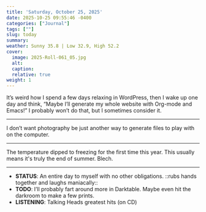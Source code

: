 ```yaml
---
title: 'Saturday, October 25, 2025'
date: 2025-10-25 09:55:46 -0400
categories: ["Journal"]
tags: [""]
slug: today
summary: 
weather: Sunny 35.8 | Low 32.9, High 52.2
cover: 
  image: 2025-Roll-061_05.jpg
  alt: 
  caption: 
  relative: true
weight: 1
---
```



It’s weird how I spend a few days relaxing in WordPress, then I wake up one day and think, “Maybe I’ll generate my whole website with Org-mode and Emacs!” I probably won’t do that, but I sometimes consider it.

----

I don’t want photography be just another way to generate files to play with on the computer.

----
The temperature dipped to freezing for the first time this year. This usually means it's truly the end of summer. Blech.

----

<div class="compact status">

- **STATUS**: An entire day to myself with no other obligations. ::rubs hands together and laughs maniacally::
- **TODO**: I’ll probably fart around more in Darktable. Maybe even hit the darkroom to make a few prints.
- **LISTENING**: Talking Heads greatest hits (on CD)

</div>
